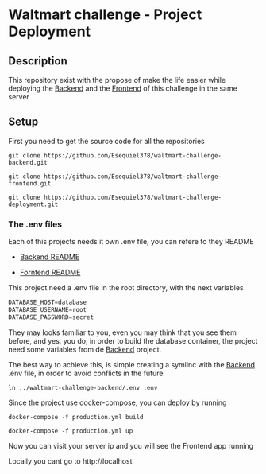 # Waltmart challenge - Project Deployment

## Description

This repository exist with the propose of make the life easier while deploying
the [Backend](https://github.com/Esequiel378/waltmart-challenge-backend) and the
[Frontend](https://github.com/Esequiel378/waltmart-challenge-frontend) of this
challenge in the same server

## Setup

First you need to get the source code for all the repositories

```shell
git clone https://github.com/Esequiel378/waltmart-challenge-backend.git

git clone https://github.com/Esequiel378/waltmart-challenge-frontend.git

git clone https://github.com/Esequiel378/waltmart-challenge-deployment.git
```

### The .env files

Each of this projects needs it own .env file, you can refere to they README

+ [Backend README](https://github.com/Esequiel378/waltmart-challenge-backend/blob/master/README.md)

+ [Forntend README](https://github.com/Esequiel378/waltmart-challenge-frontend/blob/master/README.md)

This project need a .env file in the root directory, with the next variables

```Python
DATABASE_HOST=database
DATABASE_USERNAME=root
DATABASE_PASSWORD=secret
```

They may looks familiar to you, even you may think that you see them before,
and yes, you do, in order to build the database container, the project need some
variables from de [Backend](https://github.com/Esequiel378/waltmart-challenge-backend)
project.

The best way to achieve this, is simple creating a symlinc
with the [Backend](https://github.com/Esequiel378/waltmart-challenge-backend)
.env file, in order to avoid conflicts in the future

```shell
ln ../waltmart-challenge-backend/.env .env
```

Since the project use docker-compose, you can deploy by running

```shell
docker-compose -f production.yml build
```

```shell
docker-compose -f production.yml up
```

Now you can visit your server ip and you will see the Frontend app running

Locally you cant go to http://localhost
